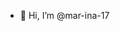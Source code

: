 - 👋 Hi, I’m @mar-ina-17
<!---
mar-ina-17/mar-ina-17 is a ✨ special ✨ repository because its `README.md` (this file) appears on your GitHub profile.
You can click the Preview link to take a look at your changes.
--->
